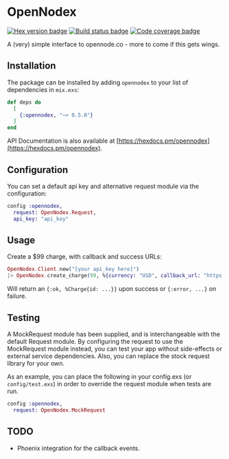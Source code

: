 # OpenNodex

[![Hex version badge](https://img.shields.io/hexpm/v/opennodex.svg)](https://hex.pm/packages/opennodex)
[![Build status badge](https://img.shields.io/circleci/project/github/bfolkens/opennodex/master.svg)](https://circleci.com/gh/bfolkens/opennodex/tree/master)
[![Code coverage badge](https://img.shields.io/codecov/c/github/bfolkens/opennodex/master.svg)](https://codecov.io/gh/bfolkens/opennodex/branch/master)

A (very) simple interface to opennode.co - more to come if this gets wings.

## Installation

The package can be installed by adding `opennodex` to your list of dependencies in `mix.exs`:

```elixir
def deps do
  [
    {:opennodex, "~> 0.5.0"}
  ]
end
```

API Documentation is also available at [https://hexdocs.pm/opennodex](https://hexdocs.pm/opennodex).

## Configuration

You can set a default api key and alternative request module via the configuration:

```elixir
config :opennodex,
  request: OpenNodex.Request,
  api_key: "api_key"
```

## Usage

Create a $99 charge, with callback and success URLs:

```elixir
OpenNodex.Client.new("[your api_key here]")
|> OpenNodex.create_charge(99, %{currency: "USD", callback_url: "https://example.com/callback", success_url: "https://example.com/success"})
```
Will return an `{:ok, %Charge{id: ...}}` upon success or `{:error, ...}` on failure.

## Testing

A MockRequest module has been supplied, and is interchangeable with the default Request module.  By configuring the request to use the MockRequest module instead, you can test your app without side-effects or external service dependencies.  Also, you can replace the stock request library for your own.

As an example, you can place the following in your config.exs (or `config/test.exs`) in order to override the request module when tests are run.

```elixir
config :opennodex,
  request: OpenNodex.MockRequest
```

## TODO

* Phoenix integration for the callback events.

